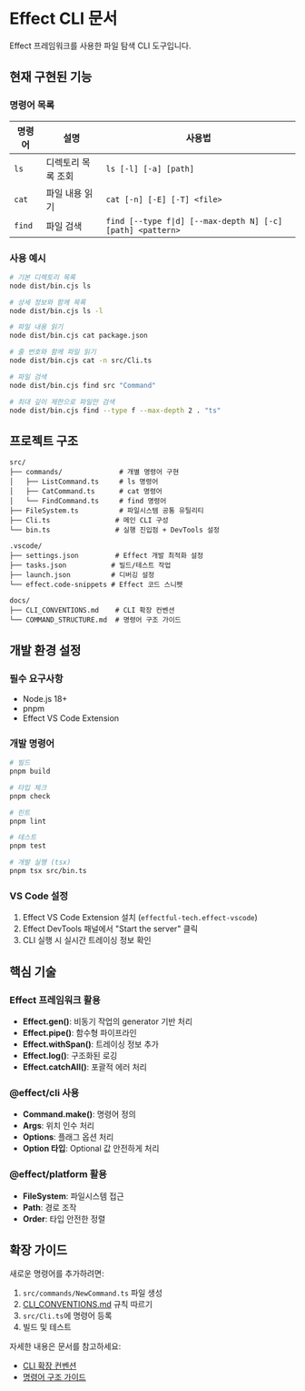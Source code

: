 # Effect CLI 문서

Effect 프레임워크를 사용한 파일 탐색 CLI 도구입니다.

## 현재 구현된 기능

### 명령어 목록

| 명령어 | 설명 | 사용법 |
|--------|------|--------|
| `ls` | 디렉토리 목록 조회 | `ls [-l] [-a] [path]` |
| `cat` | 파일 내용 읽기 | `cat [-n] [-E] [-T] <file>` |
| `find` | 파일 검색 | `find [--type f\|d] [--max-depth N] [-c] [path] <pattern>` |

### 사용 예시

```bash
# 기본 디렉토리 목록
node dist/bin.cjs ls

# 상세 정보와 함께 목록
node dist/bin.cjs ls -l

# 파일 내용 읽기
node dist/bin.cjs cat package.json

# 줄 번호와 함께 파일 읽기
node dist/bin.cjs cat -n src/Cli.ts

# 파일 검색
node dist/bin.cjs find src "Command"

# 최대 깊이 제한으로 파일만 검색
node dist/bin.cjs find --type f --max-depth 2 . "ts"
```

## 프로젝트 구조

```
src/
├── commands/              # 개별 명령어 구현
│   ├── ListCommand.ts     # ls 명령어
│   ├── CatCommand.ts      # cat 명령어
│   └── FindCommand.ts     # find 명령어
├── FileSystem.ts          # 파일시스템 공통 유틸리티
├── Cli.ts                # 메인 CLI 구성
└── bin.ts                # 실행 진입점 + DevTools 설정

.vscode/
├── settings.json         # Effect 개발 최적화 설정
├── tasks.json           # 빌드/테스트 작업
├── launch.json          # 디버깅 설정
└── effect.code-snippets # Effect 코드 스니펫

docs/
├── CLI_CONVENTIONS.md    # CLI 확장 컨벤션
└── COMMAND_STRUCTURE.md  # 명령어 구조 가이드
```

## 개발 환경 설정

### 필수 요구사항

- Node.js 18+
- pnpm
- Effect VS Code Extension

### 개발 명령어

```bash
# 빌드
pnpm build

# 타입 체크
pnpm check

# 린트
pnpm lint

# 테스트
pnpm test

# 개발 실행 (tsx)
pnpm tsx src/bin.ts
```

### VS Code 설정

1. Effect VS Code Extension 설치 (`effectful-tech.effect-vscode`)
2. Effect DevTools 패널에서 "Start the server" 클릭
3. CLI 실행 시 실시간 트레이싱 정보 확인

## 핵심 기술

### Effect 프레임워크 활용

- **Effect.gen()**: 비동기 작업의 generator 기반 처리
- **Effect.pipe()**: 함수형 파이프라인
- **Effect.withSpan()**: 트레이싱 정보 추가
- **Effect.log()**: 구조화된 로깅
- **Effect.catchAll()**: 포괄적 에러 처리

### @effect/cli 사용

- **Command.make()**: 명령어 정의
- **Args**: 위치 인수 처리
- **Options**: 플래그 옵션 처리
- **Option 타입**: Optional 값 안전하게 처리

### @effect/platform 활용

- **FileSystem**: 파일시스템 접근
- **Path**: 경로 조작
- **Order**: 타입 안전한 정렬

## 확장 가이드

새로운 명령어를 추가하려면:

1. `src/commands/NewCommand.ts` 파일 생성
2. [CLI_CONVENTIONS.md](CLI_CONVENTIONS.md) 규칙 따르기
3. `src/Cli.ts`에 명령어 등록
4. 빌드 및 테스트

자세한 내용은 문서를 참고하세요:
- [CLI 확장 컨벤션](CLI_CONVENTIONS.md)
- [명령어 구조 가이드](COMMAND_STRUCTURE.md)